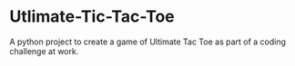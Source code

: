 # Utlimate-Tic-Tac-Toe
A python project to create a game of Ultimate Tac Toe as part of a coding challenge at work.

